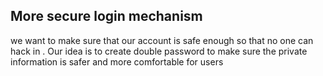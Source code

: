 
## More secure login mechanism

we want to make sure that our account is safe enough so that no one can  hack in . Our idea is to create double password to make sure the private information is safer and more comfortable for users